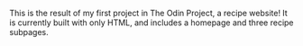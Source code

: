 This is the result of my first project in The Odin Project, a recipe website! It is currently built with only HTML, and includes a homepage and three recipe subpages.